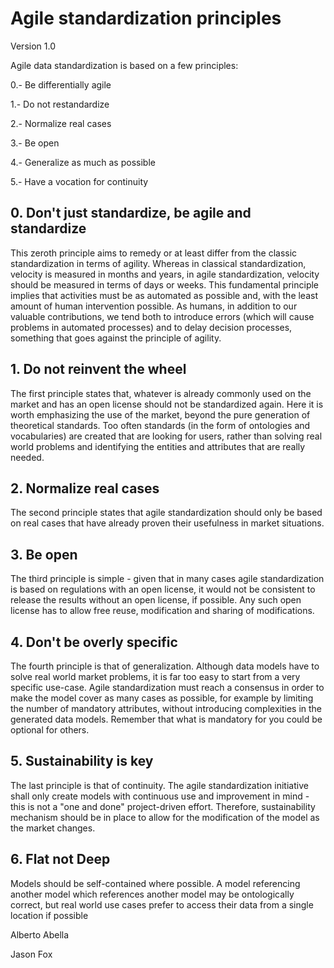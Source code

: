 # Agile standardization principles 
Version 1.0

Agile data standardization is based on a few principles:

0.- Be differentially agile

1.- Do not restandardize

2.- Normalize real cases

3.- Be open

4.- Generalize as much as possible

5.- Have a vocation for continuity

## 0. Don't just standardize, be agile and standardize
This zeroth principle aims to remedy or at least differ from the classic standardization in terms of agility. Whereas in classical standardization, velocity is measured in months and years, in agile standardization, velocity should be measured in terms of days or weeks. This fundamental principle implies that activities must be as automated as possible and, with the least amount of human intervention possible. As humans, in addition to our valuable contributions, we tend both to introduce errors (which will cause problems in automated processes) and to delay decision processes, something that goes against the principle of agility.

## 1. Do not reinvent the wheel
The first principle states that, whatever is already commonly used on the market and has an open license should not be standardized again. Here it is worth emphasizing the use of the market, beyond the pure generation of theoretical standards. Too often standards (in the form of ontologies and vocabularies) are created that are looking for users, rather than solving real world problems and identifying the entities and attributes that are really needed.

## 2. Normalize real cases
The second principle states that agile standardization should only be based on real cases that have already proven their usefulness in market situations.

## 3. Be open
The third principle is simple - given that in many cases agile standardization is based on regulations with an open license, it would not be consistent to release the results without an open license, if possible. Any such open license has to allow free reuse, modification and sharing of modifications.

## 4. Don't be overly specific

The fourth principle is that of generalization. Although data models have to solve real world market problems, it is far too easy to start from a very specific use-case. Agile standardization must reach a consensus in order to make the model cover as many cases as possible, for example by limiting the number of mandatory attributes, without introducing complexities in the generated data models. Remember that what is mandatory for you could be optional for others.

## 5. Sustainability is key
The last principle is that of continuity. The agile standardization initiative shall only create models with continuous use and improvement in mind - this is not a "one and done" project-driven effort. Therefore, sustainability mechanism should be in place to allow for the modification of the model as the market changes.

## 6. Flat not Deep
Models should be self-contained where possible. A model referencing another model which references another model may be ontologically correct, but real world use cases prefer to access their data from a single location if possible


Alberto Abella

Jason Fox 